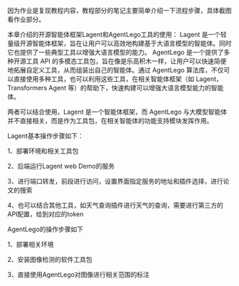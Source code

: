 因为作业是复现教程内容，教程部分的笔记主要简单介绍一下流程步骤，具体截图看作业部分。

本章介绍的开源智能体框架Lagent和AgentLego工具的使用：
Lagent 是一个轻量级开源智能体框架，旨在让用户可以高效地构建基于大语言模型的智能体。同时它也提供了一些典型工具以增强大语言模型的能力。
AgentLego 是一个提供了多种开源工具 API 的多模态工具包，旨在像是乐高积木一样，让用户可以快速简便地拓展自定义工具，从而组装出自己的智能体。通过 AgentLego 算法库，不仅可以直接使用多种工具，也可以利用这些工具，在相关智能体框架（如 Lagent，Transformers Agent 等）的帮助下，快速构建可以增强大语言模型能力的智能体。

两者可以结合使用，Lagent 是一个智能体框架，而 AgentLego 与大模型智能体并不直接相关，而是作为工具包，在相关智能体的功能支持模块发挥作用。

Lagent基本操作步骤如下：

1、部署环境和相关工具包

2、后端运行Lagent web Demo的服务

3、进行端口转发，前段进行访问，设置界面指定服务的地址和插件选择，进行论文的搜索

4、也可以结合其他工具，如天气查询插件进行天气的查询，需要进行第三方的API配置，给到对应的token

AgentLego的操作步骤如下

1、部署相关环境

2、安装图像检测的软件工具包

3、直接使用AgentLego对图像进行相关范围的标注